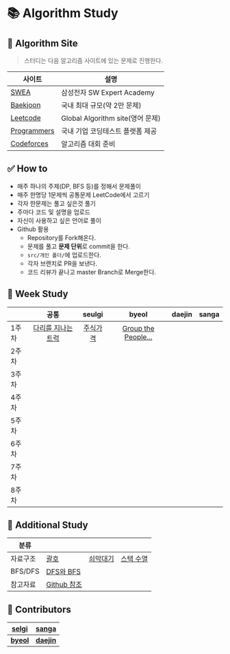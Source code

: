 # :books: Algorithm Study

## :orange_book: Algorithm Site

> 스터디는 다음 알고리즘 사이트에 있는 문제로 진행한다.

| 사이트 | 설명 |
|---|---|
| [SWEA](https://swexpertacademy.com/main/main.do) | 삼성전자 SW Expert Academy |
| [Baekjoon](https://www.acmicpc.net/) | 국내 최대 규모(약 2만 문제) |
| [Leetcode](https://leetcode.com/) | Global Algorithm site(영어 문제) |
| [Programmers](https://programmers.co.kr/) | 국내 기업 코딩테스트 플랫폼 제공 |
| [Codeforces](https://codeforces.com/) | 알고리즘 대회 준비 |

## ✅ How to

- 매주 하나의 주제(DP, BFS 등)를 정해서 문제풀이
- 매주 한명당 1문제씩 공통문제 LeetCode에서 고르기
- 각자 한문제는 풀고 싶은것 풀기
- 주마다 코드 및 설명을 업로드
- 자신이 사용하고 싶은 언어로 풀이
- Github 활용
  - Repository를 Fork해온다.
  - 문제를 풀고 **문제 단위**로 commit을 한다.
  - `src/개인 폴더/`에 업로드한다.
  - 각자 브랜치로 PR을 보낸다.
  - 코드 리뷰가 끝나고 master Branch로 Merge한다.

## :green_book: Week Study

|       |   공통        |           seulgi               |        byeol                        |                 daejin        |                            sanga        | 
|------ | :------------: | :----------------------------: | :-------------------------------: | :---------------------------: | :---------------------------------------: |
| 1주차  | [다리를 지나는 트럭](https://programmers.co.kr/learn/courses/30/lessons/42583) | [주식가격](https://programmers.co.kr/learn/courses/30/lessons/42584)    |[Group the People...](https://leetcode.com/problems/group-the-people-given-the-group-size-they-belong-to/) | |
| 2주차  |     |              |    |        | |
| 3주차  |     |              |    |        | |
| 4주차  |     |              |    |        | |
| 5주차  |     |              |    |        | |
| 6주차  |     |              |    |        | |
| 7주차  |     |              |    |        | |
| 8주차  |     |              |    |        | |

## :blue_book: Additional Study

| 분류     |                                                   |                                                   |                                                   |
| -------- | ------------------------------------------------- | ------------------------------------------------- | ------------------------------------------------- |
| 자료구조 | [괄호](https://www.acmicpc.net/problem/9012)      | [쇠막대기](https://www.acmicpc.net/problem/10799) | [스택 수열](https://www.acmicpc.net/problem/1874) |
| BFS/DFS  | [DFS와 BFS](https://www.acmicpc.net/problem/1260) |                                                   |                                            |
| 참고자료  | [Github 참조](https://dev-youngjun.tistory.com/47)|                                                   |                 |

## :raising_hand: Contributors

| [**selgi**](https://github.com/seulgi00112)     | [**sanga**](https://github.com/sanga125) |
| ----------------------------------------------- | ----------------------------------------- |
| [**byeol**](https://github.com/imstargit) | [**daejin**](https://github.com/uiokmju)     |
